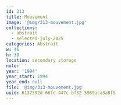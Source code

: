 ```yaml
---
id: 313
title: Mouvement
image: '@img/313-mouvement.jpg'
collections:
  - abstrait
  - selected-july-2025
categories: Abstrait
w: 46
h: 38
location: secondary storage
note: ''
year: '1994'
year_start: 1994
year_end: null
file: '@img/313-mouvement.jpg'
uuid: 6137592d-68fd-447c-bf32-5969aca3a8f9
---
```


